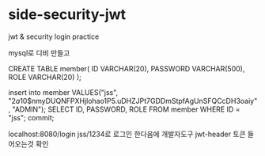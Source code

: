 # side-security-jwt
jwt &amp; security login practice

mysql로 디비 만들고

CREATE TABLE member(
ID 			VARCHAR(20),
PASSWORD	VARCHAR(500),
ROLE		VARCHAR(20)
);


insert into member VALUES("jss", "$2a$10$nmyDUQNFPXHjlohao1P5.uDHZJPt7GDDmStpfAgUnSFQCcDH3oaiy", "ADMIN"); 
SELECT
			ID, PASSWORD, ROLE
		FROM member
		WHERE ID = "jss";
commit;



localhost:8080/login
jss/1234로 로그인 한다음에 개발자도구 jwt-header 토큰 들어오는것 확인



